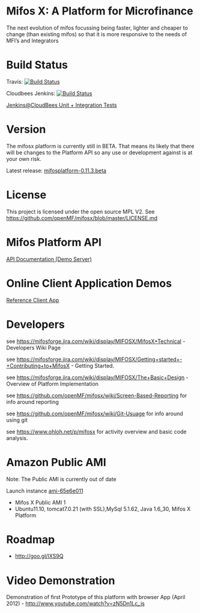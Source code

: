 Mifos X: A Platform for Microfinance
======

The next evolution of mifos focussing being faster, lighter and cheaper to change (than existing mifos) so that it is more responsive to the needs of MFI’s and Integrators

Build Status
============

Travis:
[![Build Status](https://travis-ci.org/openMF/mifosx.png?branch=master)](https://travis-ci.org/openMF/mifosx)

Cloudbees Jenkins:
[![Build Status](https://openmf.ci.cloudbees.com/job/MIFOSX%20INTEGRATION%20TEST/badge/icon)](https://openmf.ci.cloudbees.com/job/MIFOSX%20INTEGRATION%20TEST/)

<a target="_blank" href="https://openmf.ci.cloudbees.com/job/MIFOSX%20INTEGRATION%20TEST/"  title="Jenkins@CloudBees">Jenkins@CloudBees Unit + Integration Tests</a>


Version
==========

The mifosx platform is currently still in BETA. That means its likely that there will be changes to the Platform API so any use or development against is at your own risk.

Latest release: <a target="_blank" href="https://github.com/openMF/mifosx/tree/mifosplatform-0.11.3.beta" title="mifosplatform-0.11.3.beta">mifosplatform-0.11.3.beta</a>

License
=============

This project is licensed under the open source MPL V2. See https://github.com/openMF/mifosx/blob/master/LICENSE.md

Mifos Platform API
=====================

<a target="_blank" href="https://demo.openmf.org/api-docs/apiLive.htm" title="mifos platform api beta 1">API Documentation (Demo Server)</a>


Online Client Application Demos
=============================

<a target="_blank" href="https://demo.openmf.org" title="Reference Client App">Reference Client App</a>


Developers
==========
see https://mifosforge.jira.com/wiki/display/MIFOSX/MifosX+Technical - Developers Wiki Page

see https://mifosforge.jira.com/wiki/display/MIFOSX/Getting+started+-+Contributing+to+MifosX  - Getting Started.

see https://mifosforge.jira.com/wiki/display/MIFOSX/The+Basic+Design - Overview of Platform Implementation

see https://github.com/openMF/mifosx/wiki/Screen-Based-Reporting for info around reporting

see https://github.com/openMF/mifosx/wiki/Git-Usuage for info around using git

see https://www.ohloh.net/p/mifosx for activity overview and basic code analysis.

Amazon Public AMI
=================

Note: The Public AMI is currently out of date

Launch instance <a target="_blank" href="https://console.aws.amazon.com/ec2/home?region=eu-west-1#launchAmi=ami-65e6e011" title="Mifos X Public AMI 1">ami-65e6e011</a>

 - Mifos X Public AMI 1
 - Ubuntu11.10, tomcat7.0.21 (with SSL),MySql 5.1.62, Java 1.6_30, Mifos X Platform

Roadmap
==============

- http://goo.gl/IXS9Q

Video Demonstration
===============

Demonstration of first Prototype of this platform with browser App (April 2012) - http://www.youtube.com/watch?v=zN5Dn1Lc_js
